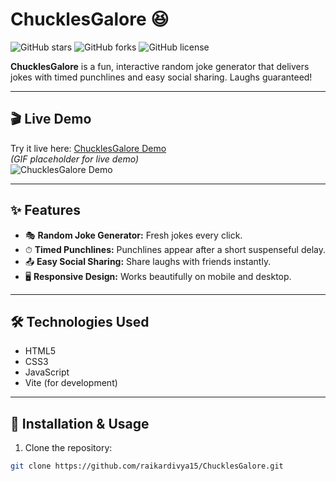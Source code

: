 # ChucklesGalore 😆

![GitHub stars](https://img.shields.io/github/stars/raikardivya15/ChucklesGalore?style=social)
![GitHub forks](https://img.shields.io/github/forks/raikardivya15/ChucklesGalore?style=social)
![GitHub license](https://img.shields.io/github/license/raikardivya15/ChucklesGalore)

**ChucklesGalore** is a fun, interactive random joke generator that delivers jokes with timed punchlines and easy social sharing. Laughs guaranteed!  

---

## 🎬 Live Demo

Try it live here: [ChucklesGalore Demo](https://raikardivya15.github.io/ChucklesGalore/)  
*(GIF placeholder for live demo)*  
![ChucklesGalore Demo](https://via.placeholder.com/600x300?text=ChucklesGalore+Demo+GIF)

---

## ✨ Features

- 🎭 **Random Joke Generator:** Fresh jokes every click.  
- ⏱ **Timed Punchlines:** Punchlines appear after a short suspenseful delay.  
- 📤 **Easy Social Sharing:** Share laughs with friends instantly.  
- 🖥 **Responsive Design:** Works beautifully on mobile and desktop.  

---

## 🛠 Technologies Used

- HTML5  
- CSS3  
- JavaScript  
- Vite (for development)  

---

## 🚀 Installation & Usage

1. Clone the repository:

```bash
git clone https://github.com/raikardivya15/ChucklesGalore.git
